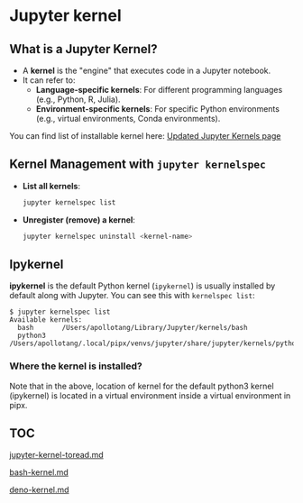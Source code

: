 # Jupyter kernel



## What is a Jupyter Kernel?

- A **kernel** is the "engine" that executes code in a Jupyter notebook.  
- It can refer to:  
  - **Language-specific kernels**: For different programming languages (e.g., Python, R, Julia).  
  - **Environment-specific kernels**: For specific Python environments (e.g., virtual environments, Conda environments).  

 You can find list of installable kernel here:  [Updated Jupyter Kernels page](https://gist.github.com/chronitis/682c4e0d9f663e85e3d87e97cd7d1624) 



## Kernel Management with `jupyter kernelspec`

- **List all kernels**:  

  ```bash
  jupyter kernelspec list
  ```

- **Unregister (remove) a kernel**:  

  ```bash
  jupyter kernelspec uninstall <kernel-name>
  ```




## Ipykernel 

**ipykernel** is the default Python kernel (`ipykernel`) is usually installed by default along with Jupyter. You can see this with `kernelspec list`:  

```
$ jupyter kernelspec list
Available kernels:
  bash       /Users/apollotang/Library/Jupyter/kernels/bash
  python3    /Users/apollotang/.local/pipx/venvs/jupyter/share/jupyter/kernels/python3
```



### Where the kernel is installed?

Note that in the above, location of kernel for the default python3 kernel (ipykernel) is located in a virtual environment inside a virtual environment in pipx.  



## TOC

 [jupyter-kernel-toread.md](jupyter-kernel-toread.md) 

 [bash-kernel.md](bash-kernel.md) 

 [deno-kernel.md](deno-kernel.md) 
